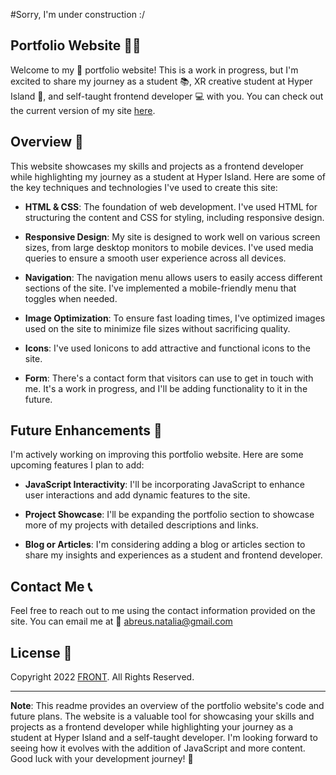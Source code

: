 #Sorry, I'm under construction :/

## Portfolio Website 👩‍💻

Welcome to my 🌟 portfolio website! This is a work in progress, but I'm excited to share my journey as a student 📚, XR creative student at Hyper Island 🚀, and self-taught frontend developer 💻 with you. You can check out the current version of my site [here](https://nabreu22.github.io/Portfolio/).

## Overview 📝

This website showcases my skills and projects as a frontend developer while highlighting my journey as a student at Hyper Island. Here are some of the key techniques and technologies I've used to create this site:

- **HTML & CSS**: The foundation of web development. I've used HTML for structuring the content and CSS for styling, including responsive design.

- **Responsive Design**: My site is designed to work well on various screen sizes, from large desktop monitors to mobile devices. I've used media queries to ensure a smooth user experience across all devices.

- **Navigation**: The navigation menu allows users to easily access different sections of the site. I've implemented a mobile-friendly menu that toggles when needed.

- **Image Optimization**: To ensure fast loading times, I've optimized images used on the site to minimize file sizes without sacrificing quality.

- **Icons**: I've used Ionicons to add attractive and functional icons to the site.

- **Form**: There's a contact form that visitors can use to get in touch with me. It's a work in progress, and I'll be adding functionality to it in the future.

## Future Enhancements 🚀

I'm actively working on improving this portfolio website. Here are some upcoming features I plan to add:

- **JavaScript Interactivity**: I'll be incorporating JavaScript to enhance user interactions and add dynamic features to the site.

- **Project Showcase**: I'll be expanding the portfolio section to showcase more of my projects with detailed descriptions and links.

- **Blog or Articles**: I'm considering adding a blog or articles section to share my insights and experiences as a student and frontend developer.

## Contact Me 📞

Feel free to reach out to me using the contact information provided on the site. You can email me at 📧 [abreus.natalia@gmail.com](mailto:abreus.natalia@gmail.com) 

## License 📜

Copyright 2022 [FRONT](https://nabreu22.github.io/Portfolio/). All Rights Reserved.

---

**Note**: This readme provides an overview of the portfolio website's code and future plans. The website is a valuable tool for showcasing your skills and projects as a frontend developer while highlighting your journey as a student at Hyper Island and a self-taught developer. I'm looking forward to seeing how it evolves with the addition of JavaScript and more content. Good luck with your development journey! 🚀

